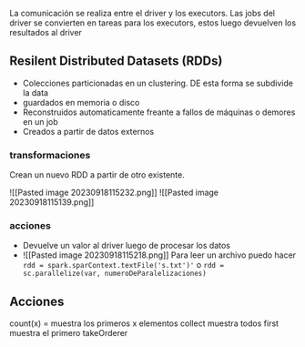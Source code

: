 La comunicación se realiza entre el driver y los executors.
Las jobs del driver se convierten en tareas para los executors, estos luego devuelven los resultados al driver


## Resilent Distributed Datasets (RDDs)
-  Colecciones particionadas en un clustering. DE esta forma se subdivide la data
- guardados en memoria o disco
- Reconstruidos automaticamente freante a fallos de máquinas o demores en un job
- Creados a partir de datos externos
### transformaciones
Crean un nuevo RDD a partir de otro existente. 

![[Pasted image 20230918115232.png]]
![[Pasted image 20230918115139.png]]

### acciones
- Devuelve un valor al driver luego de procesar los datos
- ![[Pasted image 20230918115218.png]]
Para leer un archivo puedo hacer 
`rdd = spark.sparContext.textFile('s.txt')'`
o
`rdd = sc.parallelize(var, numeroDeParalelizaciones)`


## Acciones
count(x) = muestra los primeros x elementos
collect muestra todos
first muestra el primero
takeOrderer